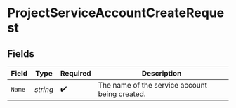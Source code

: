 # ProjectServiceAccountCreateRequest


## Fields

| Field                                          | Type                                           | Required                                       | Description                                    |
| ---------------------------------------------- | ---------------------------------------------- | ---------------------------------------------- | ---------------------------------------------- |
| `Name`                                         | *string*                                       | :heavy_check_mark:                             | The name of the service account being created. |